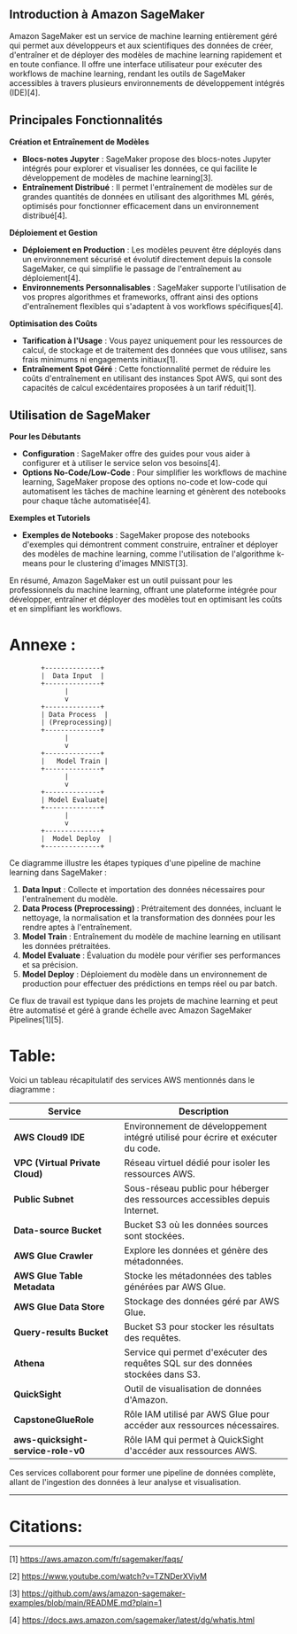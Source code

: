 ## Introduction à Amazon SageMaker

Amazon SageMaker est un service de machine learning entièrement géré qui permet aux développeurs et aux scientifiques des données de créer, d'entraîner et de déployer des modèles de machine learning rapidement et en toute confiance. Il offre une interface utilisateur pour exécuter des workflows de machine learning, rendant les outils de SageMaker accessibles à travers plusieurs environnements de développement intégrés (IDE)[4].

## Principales Fonctionnalités

**Création et Entraînement de Modèles**

- **Blocs-notes Jupyter** : SageMaker propose des blocs-notes Jupyter intégrés pour explorer et visualiser les données, ce qui facilite le développement de modèles de machine learning[3].
- **Entraînement Distribué** : Il permet l'entraînement de modèles sur de grandes quantités de données en utilisant des algorithmes ML gérés, optimisés pour fonctionner efficacement dans un environnement distribué[4].

**Déploiement et Gestion**

- **Déploiement en Production** : Les modèles peuvent être déployés dans un environnement sécurisé et évolutif directement depuis la console SageMaker, ce qui simplifie le passage de l'entraînement au déploiement[4].
- **Environnements Personnalisables** : SageMaker supporte l'utilisation de vos propres algorithmes et frameworks, offrant ainsi des options d'entraînement flexibles qui s'adaptent à vos workflows spécifiques[4].

**Optimisation des Coûts**

- **Tarification à l'Usage** : Vous payez uniquement pour les ressources de calcul, de stockage et de traitement des données que vous utilisez, sans frais minimums ni engagements initiaux[1].
- **Entraînement Spot Géré** : Cette fonctionnalité permet de réduire les coûts d'entraînement en utilisant des instances Spot AWS, qui sont des capacités de calcul excédentaires proposées à un tarif réduit[1].

## Utilisation de SageMaker

**Pour les Débutants**

- **Configuration** : SageMaker offre des guides pour vous aider à configurer et à utiliser le service selon vos besoins[4].
- **Options No-Code/Low-Code** : Pour simplifier les workflows de machine learning, SageMaker propose des options no-code et low-code qui automatisent les tâches de machine learning et génèrent des notebooks pour chaque tâche automatisée[4].

**Exemples et Tutoriels**

- **Exemples de Notebooks** : SageMaker propose des notebooks d'exemples qui démontrent comment construire, entraîner et déployer des modèles de machine learning, comme l'utilisation de l'algorithme k-means pour le clustering d'images MNIST[3].

En résumé, Amazon SageMaker est un outil puissant pour les professionnels du machine learning, offrant une plateforme intégrée pour développer, entraîner et déployer des modèles tout en optimisant les coûts et en simplifiant les workflows.

# Annexe : 


```
        +--------------+
        |  Data Input  |
        +--------------+
              |
              v
        +--------------+
        | Data Process  |
        | (Preprocessing)|
        +--------------+
              |
              v
        +--------------+
        |   Model Train |
        +--------------+
              |
              v
        +--------------+
        | Model Evaluate|
        +--------------+
              |
              v
        +--------------+
        |  Model Deploy  |
        +--------------+
```

Ce diagramme illustre les étapes typiques d'une pipeline de machine learning dans SageMaker :

1. **Data Input** : Collecte et importation des données nécessaires pour l'entraînement du modèle.
2. **Data Process (Preprocessing)** : Prétraitement des données, incluant le nettoyage, la normalisation et la transformation des données pour les rendre aptes à l'entraînement.
3. **Model Train** : Entraînement du modèle de machine learning en utilisant les données prétraitées.
4. **Model Evaluate** : Évaluation du modèle pour vérifier ses performances et sa précision.
5. **Model Deploy** : Déploiement du modèle dans un environnement de production pour effectuer des prédictions en temps réel ou par batch.

Ce flux de travail est typique dans les projets de machine learning et peut être automatisé et géré à grande échelle avec Amazon SageMaker Pipelines[1][5].


# Table: 

Voici un tableau récapitulatif des services AWS mentionnés dans le diagramme :

| Service                  | Description                                                                 |
|--------------------------|-----------------------------------------------------------------------------|
| **AWS Cloud9 IDE**       | Environnement de développement intégré utilisé pour écrire et exécuter du code. |
| **VPC (Virtual Private Cloud)** | Réseau virtuel dédié pour isoler les ressources AWS.                         |
| **Public Subnet**        | Sous-réseau public pour héberger des ressources accessibles depuis Internet.   |
| **Data-source Bucket**   | Bucket S3 où les données sources sont stockées.                              |
| **AWS Glue Crawler**     | Explore les données et génère des métadonnées.                               |
| **AWS Glue Table Metadata** | Stocke les métadonnées des tables générées par AWS Glue.                     |
| **AWS Glue Data Store**  | Stockage des données géré par AWS Glue.                                      |
| **Query-results Bucket** | Bucket S3 pour stocker les résultats des requêtes.                           |
| **Athena**               | Service qui permet d'exécuter des requêtes SQL sur des données stockées dans S3. |
| **QuickSight**           | Outil de visualisation de données d'Amazon.                                  |
| **CapstoneGlueRole**     | Rôle IAM utilisé par AWS Glue pour accéder aux ressources nécessaires.       |
| **aws-quicksight-service-role-v0** | Rôle IAM qui permet à QuickSight d'accéder aux ressources AWS.                |

Ces services collaborent pour former une pipeline de données complète, allant de l'ingestion des données à leur analyse et visualisation.


---
# Citations:
<hr/>

[1] https://aws.amazon.com/fr/sagemaker/faqs/

[2] https://www.youtube.com/watch?v=TZNDerXVjvM

[3] https://github.com/aws/amazon-sagemaker-examples/blob/main/README.md?plain=1

[4] https://docs.aws.amazon.com/sagemaker/latest/dg/whatis.html
